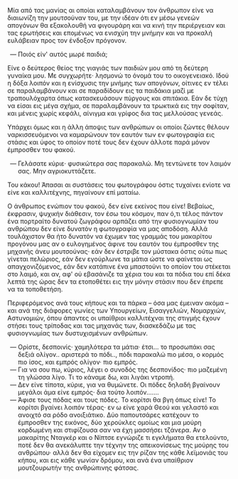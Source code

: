 Μία από τας μανίας αι οποίαι καταλαμβάνουν τον άνθρωπον είνε να διαιωνίζη την μουτσούναν του, με την ιδέαν ότι εν μέσω
γενεών απογόνων θα εξακολουθή να φιγουράρη και να κινή την περιέργειαν και τας ερωτήσεις και επομένως να ενισχύη την
μνήμην και να προκαλή ευλάβειαν προς τον ένδοξον πρόγονον.

<ol style="list-style-type: '&mdash; '">
  <li>Ποιός είν' αυτός μωρέ παιδιά;</li>
</ol>

Είνε ο δεύτερος θείος της γιαγιάς των παιδιών μου από τη δεύτερη γυναίκα μου. Με συγχωρήτε· λησμονώ το όνομά του το
οικογενειακό. Ιδού η δόξα λοιπόν και η ενίσχυσις την μνήμης των απογόνων, οίτινες εν τέλει σε παραλαμβάνουν και σε
παραδίδουν εις τα παιδάκια μαζί με τραπουλόχαρτα όπως κατασκευάσουν πύργους και σπιτάκια. Εάν δε τύχη να είσαι εις μέγα
σχήμα, σε παραλαμβάνουν τα τρωκτικά εις την σοφίταν, και μένεις χωρίς κεφάλι, αίνιγμα και γρίφος δια τας μελλούσας
γενεάς.

Υπάρχει όμως και η άλλη άποψις των ανθρώπων οι οποίοι ζώντες θέλουν ναρκισσευόμενοι να καμαρώνουν τον εαυτόν των εν
φωτογραφία εις στάσις και ύφος το οποίον ποτέ τους δεν έχουν άλλοτε παρά μόνον έμπροσθεν του φακού.

<ol style="list-style-type: '&mdash; '">
  <li>Γελάσατε κύριε· φυσικώτερα σας παρακαλώ. Μη τεντώνετε τον λαιμόν σας. Μην αγριοκυττάζετε.</li>
</ol>

Του κάκου! Άπασαι αι συστάσεις του φωτογράφου όστις τυχαίνει ενίοτε να είνε και καλλιτέχνης, πηγαίνουν επί ματαίω.

Ο άνθρωπος ενώπιον του φακού, δεν είνε εκείνος που είνε! Βεβαίως, έκφρασιν, ψυχικήν διάθεσιν, τον έσω του κόσμον, παν
ό,τι τέλος πάντον ένα πορτραίτο δυνατού ζωγράφου αρπάζει από την φυσιογνωμίαν του ανθρώπου δεν είνε δυνατόν η φωτογραφία
να μας αποδόση. Αλλά τουλάχιστον θα ήτο δυνατόν να έχωμεν τας γραμμάς του μακαρίτου προγόνου μας αν ο ευλογημένος άφινε
του εαυτόν του έμπροσθεν της μηχανής άνευ μουτσούνας· εάν δεν έστριβε τον μύστακα όστις ούτω πως γίνεται πελώριος, εάν
δεν εγούρλωνε τα μάτια ώστε να φαίνεται ως απαγχονιζόμενος, εάν δεν κατάπινε ένα μπαστούνι το οποίον του στέκεται στο
λαιμό, και αν, αφ' ού εβασάνιζε τα χέρια του και τα πόδια του επί δέκα λεπτά της ώρας δεν τα ετοποθέτει εις την μόνην
στάσιν που δεν έπρεπε να τα τοποθετήση.

Περιφερόμενος ανά τους κήπους και τα πάρκα &ndash; όσα μας έμειναν ακόμα &ndash; και ανά της διάφορες γωνίες των
Υπουργείων, Εισαγγελιών, Νομαρχιών, Αστυνομιών, όπου άπαντες οι υπαίθριοι καλλιτέχναι της στιγμής έχουν στήσει τους
τρίποδας και τας μηχανάς των, διασκεδάζω με τας φυσιογνωμίας των δυστυχισμένων ανθρώπων.

<ol style="list-style-type: '&mdash; '">
  <li>
    Ορίστε, δεσποινίς· χαμηλότερα τα μάτια· έτσι... το προσωπάκι σας δεξιά ολίγον.. αριστερά το πόδι.., πόδι παρακαλώ
    πιο μέσα, ο κορμός πιο ίσος, και εμπρός ολίγον· πιο εμπρός.
  </li>
  <li>
    Για να σου πω, κύριος, λέγει ο συνοδός της δεσπονίδος· πιο μαζεμένη τη γλώσσα λίγο. Τι το κάναμε δω, και λιγάκι
    ντροπή.
  </li>
  <li>
    Δεν είνε τίποτα, κύριε, για να θυμώνετε. Οι πόδες δηλαδή βγαίνουν μεγάλοι άμα είνε εμπρός· δια τούτο λοιπόν.......
  </li>
  <li>
    Άφισε τους πόδας και τους πόδες. Το κορίτσι θα βγη όπως είνε! Το κορίτσι βγαίνει λοιπόν τέρας· εν ω είνε χαρά Θεού
    και γελαστό και ανοιχτό σα ρόδο ανοιξιάτικο. Δύο παπουτσάρες κατέχουν το έμπροσθεν της εικόνος, δύο χερούκλες ομοίως
    και μια μούρη κορδωμένη και στιφίζουσα σαν να έχη μασσήσει τζάνερα. Αν ο μακαρίτης Νταγκέρ και ο Νίπτσε εγνώριζε τι
    εγκλήματα θα ετελούντο, ποτέ δεν θα ανεκάλυπτε την τέχνην της απεικονίσεως της μούρης του ανθρώπου· αλλά δεν θα
    είχομεν εις την ρίζαν της κάθε λεϊμονιάς του κήπου, και εις κάθε γωνίαν δρόμου, και ανά ένα υπαίθριον μουτζουρωτήν
    της ανθρώπινης φάτσας.
  </li>
</ol>